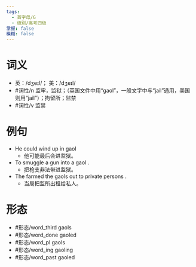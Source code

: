 ```yaml
---
tags:
  - 首字母/G
  - 级别/高考四级
掌握: false
模糊: false
---
```

# 词义
- 英：/dʒeɪl/； 美：/dʒeɪl/
- #词性/n  监牢，监狱；（英国文件中用“gaol”，一般文字中与“jail”通用，美国则用“jail”）；拘留所；监禁
- #词性/v  监禁
# 例句
- He could wind up in gaol
	- 他可能最后会进监狱。
- To smuggle a gun into a gaol .
	- 把枪支非法带进监狱。
- The farmed the gaols out to private persons .
	- 当局把监所出租给私人。
# 形态
- #形态/word_third gaols
- #形态/word_done gaoled
- #形态/word_pl gaols
- #形态/word_ing gaoling
- #形态/word_past gaoled
